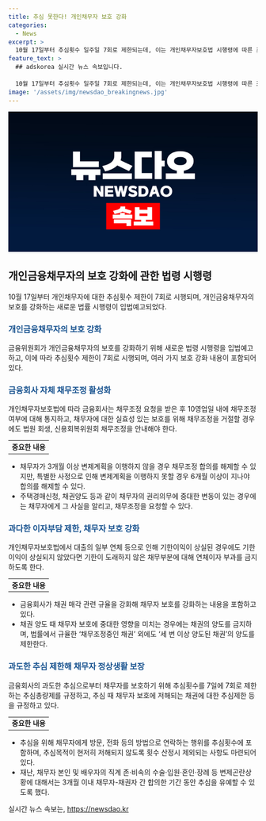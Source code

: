 ```yaml
---
title: 추심 못한다! 개인채무자 보호 강화
categories:
  - News
excerpt: >
  10월 17일부터 추심횟수 일주일 7회로 제한되는데, 이는 개인채무자보호법 시행령에 따른 조치로, 금융회사의 채무조정 활성화와 채무자 보호를 강화한다. 채무자와 금융회사의 채무조정을 통해 사회적 비용을 최소화하고, 추심횟수 제한으로 채무자의 정상생활을 보장한다. 또한, 채권매각 규율 강화와 과도한 이자부담 제한 등으로 채무자 보호를 강화하며, 금융회사의 채무조정 관련 업무부담을 경감한다. Financial Services Commission (FSC)에서 발표한 정보.
feature_text: >
  ## adskorea 실시간 뉴스 속보입니다.

  10월 17일부터 추심횟수 일주일 7회로 제한되는데, 이는 개인채무자보호법 시행령에 따른 조치로, 금융회사의 채무조정 활성화와 채무자 보호를 강화한다. 채무자와 금융회사의 채무조정을 통해 사회적 비용을 최소화하고, 추심횟수 제한으로 채무자의 정상생활을 보장한다. 또한, 채권매각 규율 강화와 과도한 이자부담 제한 등으로 채무자 보호를 강화하며, 금융회사의 채무조정 관련 업무부담을 경감한다. Financial Services Commission (FSC)에서 발표한 정보.
image: '/assets/img/newsdao_breakingnews.jpg'
---
```


<p><img src="/assets/img/newsdao_breakingnews.jpg" alt="adskorea 속보" /></p>

<h2 data-ke-size="size26">개인금융채무자의 보호 강화에 관한 법령 시행령</h2>

<p data-ke-size="size16">10월 17일부터 개인채무자에 대한 추심횟수 제한이 7회로 시행되며, 개인금융채무자의 보호를 강화하는 새로운 법률 시행령이 입법예고되었다.</p>

<h3><b><span style="color: #1a5490;">개인금융채무자의 보호 강화</span></b></h3>

<p data-ke-size="size16">금융위원회가 개인금융채무자의 보호를 강화하기 위해 새로운 법령 시행령을 입법예고하고, 이에 따라 추심횟수 제한이 7회로 시행되며, 여러 가지 보호 강화 내용이 포함되어 있다.</p>

<h3><b><span style="color: #1a5490;">금융회사 자체 채무조정 활성화</span></b></h3>

<p data-ke-size="size16">개인채무자보호법에 따라 금융회사는 채무조정 요청을 받은 후 10영업일 내에 채무조정 여부에 대해 통지하고, 채무자에 대한 실효성 있는 보호를 위해 채무조정을 거절할 경우에도 법원 회생, 신용회복위원회 채무조정을 안내해야 한다.</p>

<table>
    <tr>
        <td style="text-align: center; height: 17px;"><b>중요한 내용</b></td>
    </tr>
</table>

<ul>
    <li>채무자가 3개월 이상 변제계획을 이행하지 않을 경우 채무조정 합의를 해제할 수 있지만, 특별한 사정으로 인해 변제계획을 이행하지 못할 경우 6개월 이상이 지나야 합의를 해제할 수 있다.</li>
    <li>주택경매신청, 채권양도 등과 같이 채무자의 권리의무에 중대한 변동이 있는 경우에는 채무자에게 그 사실을 알리고, 채무조정을 요청할 수 있다.</li>
</ul>

<h3><b><span style="color: #1a5490;">과다한 이자부담 제한, 채무자 보호 강화</span></b></h3>

<p data-ke-size="size16">개인채무자보호법에서 대출의 일부 연체 등으로 인해 기한이익이 상실된 경우에도 기한이익이 상실되지 않았다면 기한이 도래하지 않은 채무부분에 대해 연체이자 부과를 금지하도록 한다.</p>

<table>
    <tr>
        <td style="text-align: center; height: 17px;"><b>중요한 내용</b></td>
    </tr>
</table>

<ul>
    <li>금융회사가 채권 매각 관련 규율을 강화해 채무자 보호를 강화하는 내용을 포함하고 있다.</li>
    <li>채권 양도 때 채무자 보호에 중대한 영향을 미치는 경우에는 채권의 양도를 금지하며, 법률에서 규율한 ‘채무조정중인 채권’ 외에도 ‘세 번 이상 양도된 채권’의 양도를 제한한다.</li>
</ul>

<h3><b><span style="color: #1a5490;">과도한 추심 제한해 채무자 정상생활 보장</span></b></h3>

<p data-ke-size="size16">금융회사의 과도한 추심으로부터 채무자를 보호하기 위해 추심횟수를 7일에 7회로 제한하는 추심총량제를 규정하고, 추심 때 채무자 보호에 저해되는 채권에 대한 추심제한 등을 규정하고 있다.</p>

<table>
    <tr>
        <td style="text-align: center; height: 17px;"><b>중요한 내용</b></td>
    </tr>
</table>

<ul>
    <li>추심을 위해 채무자에게 방문, 전화 등의 방법으로 연락하는 행위를 추심횟수에 포함하며, 추심목적이 현저히 저해되지 않도록 횟수 산정시 제외되는 사항도 마련되어 있다.</li>
    <li>재난, 채무자 본인 및 배우자의 직계 존·비속의 수술·입원·혼인·장례 등 변제곤란상황에 대해서는 3개월 이내 채무자-채권자 간 합의한 기간 동안 추심을 유예할 수 있도록 했다.</li>
</ul>
실시간 뉴스 속보는, <a href="https://newsdao.kr" rel="dofollow">https://newsdao.kr</a>



